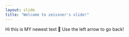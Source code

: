 ```yaml
---
layout: slide
title: "Welcome to zeissner's slide!"
---
```

Hi this is MY newest text :tada:
Use the left arrow to go back!
